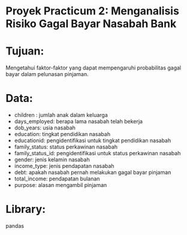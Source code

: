 # Proyek Practicum 2: Menganalisis Risiko Gagal Bayar Nasabah Bank

# Tujuan:

Mengetahui faktor-faktor yang dapat mempengaruhi probabilitas gagal bayar dalam pelunasan pinjaman.

# Data:

- children : jumlah anak dalam keluarga
- days_employed: berapa lama nasabah telah bekerja
- dob_years: usia nasabah
- education: tingkat pendidikan nasabah
- educationid: pengidentifikasi untuk tingkat pendidikan nasabah
- family_status: status perkawinan nasabah
- family_status_id: pengidentifikasi untuk status perkawinan nasabah
- gender: jenis kelamin nasabah
- income_type: jenis pendapatan nasabah
- debt: apakah nasabah pernah melakukan gagal bayar pinjaman
- total_income: pendapatan bulanan
- purpose: alasan mengambil pinjaman

# Library:

pandas
